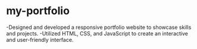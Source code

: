 # my-portfolio


-Designed and developed a responsive portfolio website to showcase skills and projects.
-Utilized HTML, CSS, and JavaScript to create an interactive and user-friendly interface.
